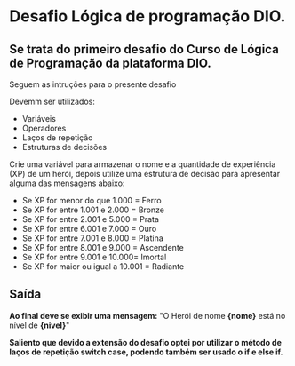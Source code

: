 # Desafio Lógica de programação DIO.
## Se trata do primeiro desafio do Curso de Lógica de Programação da plataforma DIO. 

Seguem as intruções para o presente desafio

Devemm ser utilizados:
- Variáveis
- Operadores
- Laços de repetição
- Estruturas de decisões

Crie uma variável para armazenar o nome e a quantidade de experiência (XP) de um herói, depois utilize uma estrutura de decisão para apresentar alguma das mensagens abaixo:

- Se XP for menor do que 1.000 = Ferro
- Se XP for entre 1.001 e 2.000 = Bronze
- Se XP for entre 2.001 e 5.000 = Prata
- Se XP for entre 6.001 e 7.000 = Ouro
- Se XP for entre 7.001 e 8.000 = Platina
- Se XP for entre 8.001 e 9.000 = Ascendente
- Se XP for entre 9.001 e 10.000= Imortal
- Se XP for maior ou igual a 10.001 = Radiante

## Saída

**Ao final deve se exibir uma mensagem:**
"O Herói de nome **{nome}** está no nível de **{nivel}**"

**Saliento que devido a extensão do desafio optei por utilizar o método de laços de repetição switch case, podendo também ser usado o if e else if.**
